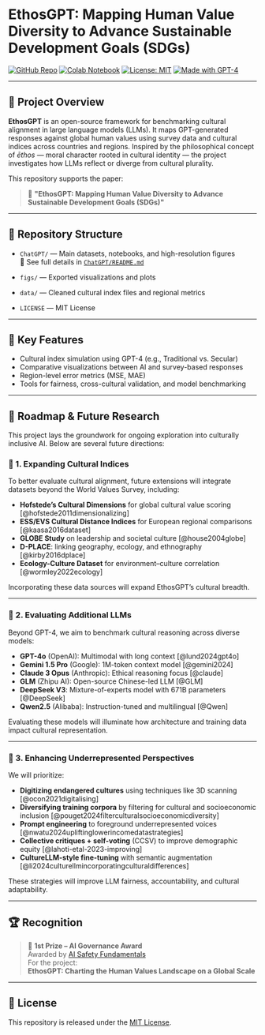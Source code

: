 # EthosGPT: Mapping Human Value Diversity to Advance Sustainable Development Goals (SDGs)

[![GitHub Repo](https://img.shields.io/badge/GitHub-sunshineluyao%2FEthoGPT--DB-blue?logo=github)](https://github.com/sunshineluyao/EthoGPT-DB)
[![Colab Notebook](https://img.shields.io/badge/Open%20in-Google%20Colab-orange?logo=googlecolab)](https://colab.research.google.com/github/sunshineluyao/EthoGPT-DB/blob/main/ChatGPT/EthoGPT_ChatGPT_Comparatives.ipynb)
[![License: MIT](https://img.shields.io/badge/License-MIT-green.svg)](https://opensource.org/licenses/MIT)
[![Made with GPT-4](https://img.shields.io/badge/Made%20with-GPT--4-purple?logo=openai)](https://openai.com/gpt-4)


---

## 🧭 Project Overview

**EthosGPT** is an open-source framework for benchmarking cultural alignment in large language models (LLMs). It maps GPT-generated responses against global human values using survey data and cultural indices across countries and regions. Inspired by the philosophical concept of *ēthos* — moral character rooted in cultural identity — the project investigates how LLMs reflect or diverge from cultural plurality.

This repository supports the paper:

> 📝 **"EthosGPT: Mapping Human Value Diversity to Advance Sustainable Development Goals (SDGs)"**  


---

## 📁 Repository Structure

- `ChatGPT/` — Main datasets, notebooks, and high-resolution figures  
  📄 See full details in [`ChatGPT/README.md`](https://github.com/sunshineluyao/EthoGPT-DB/blob/main/ChatGPT/README.md)

- `figs/` — Exported visualizations and plots

- `data/` — Cleaned cultural index files and regional metrics

- `LICENSE` — MIT License

---

## 🚀 Key Features

- Cultural index simulation using GPT-4 (e.g., Traditional vs. Secular)
- Comparative visualizations between AI and survey-based responses
- Region-level error metrics (MSE, MAE)
- Tools for fairness, cross-cultural validation, and model benchmarking

---

## 🔭 Roadmap & Future Research

This project lays the groundwork for ongoing exploration into culturally inclusive AI. Below are several future directions:

### 🧩 1. Expanding Cultural Indices

To better evaluate cultural alignment, future extensions will integrate datasets beyond the World Values Survey, including:

- **Hofstede’s Cultural Dimensions** for global cultural value scoring [@hofstede2011dimensionalizing]
- **ESS/EVS Cultural Distance Indices** for European regional comparisons [@kaasa2016dataset]
- **GLOBE Study** on leadership and societal culture [@house2004globe]
- **D-PLACE**: linking geography, ecology, and ethnography [@kirby2016dplace]
- **Ecology-Culture Dataset** for environment–culture correlation [@wormley2022ecology]

Incorporating these data sources will expand EthosGPT’s cultural breadth.

---

### 🧠 2. Evaluating Additional LLMs

Beyond GPT-4, we aim to benchmark cultural reasoning across diverse models:

- **GPT-4o** (OpenAI): Multimodal with long context [@lund2024gpt4o]  
- **Gemini 1.5 Pro** (Google): 1M-token context model [@gemini2024]  
- **Claude 3 Opus** (Anthropic): Ethical reasoning focus [@claude]  
- **GLM** (Zhipu AI): Open-source Chinese-led LLM [@GLM]  
- **DeepSeek V3**: Mixture-of-experts model with 671B parameters [@DeepSeek]  
- **Qwen2.5** (Alibaba): Instruction-tuned and multilingual [@Qwen]

Evaluating these models will illuminate how architecture and training data impact cultural representation.

---

### 🧬 3. Enhancing Underrepresented Perspectives

We will prioritize:

- **Digitizing endangered cultures** using techniques like 3D scanning [@ocon2021digitalising]
- **Diversifying training corpora** by filtering for cultural and socioeconomic inclusion [@pouget2024filterculturalsocioeconomicdiversity]
- **Prompt engineering** to foreground underrepresented voices [@nwatu2024upliftinglowerincomedatastrategies]
- **Collective critiques + self-voting** (CCSV) to improve demographic equity [@lahoti-etal-2023-improving]
- **CultureLLM-style fine-tuning** with semantic augmentation [@li2024culturellmincorporatingculturaldifferences]

These strategies will improve LLM fairness, accountability, and cultural adaptability.

---

## 🏆 Recognition

> 🥇 **1st Prize – AI Governance Award**  
> Awarded by [AI Safety Fundamentals](https://aisafetyfundamentals.com/projects/ethosgpt-charting-the-human-values-landscape-on-a-global-scale)  
> For the project:  
> **EthosGPT: Charting the Human Values Landscape on a Global Scale**

---

## 📜 License

This repository is released under the [MIT License](LICENSE).
